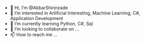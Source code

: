 - 👋 Hi, I’m @AkbarShirinzade
- 👀 I’m interested in Artificial Interesting, Machine Learning, C#, Application Development
- 🌱 I’m currently learning Python, C#, Sql
- 💞️ I’m looking to collaborate on ...
- 📫 How to reach me ...

<!---
EkberAli/EkberAli is a ✨ special ✨ repository because its `README.md` (this file) appears on your GitHub profile.
You can click the Preview link to take a look at your changes.
--->
